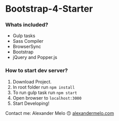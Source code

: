 # Bootstrap-4-Starter 

### Whats included?

- Gulp tasks
- Sass Compiler
- BrowserSync
- Bootstrap
- jQuery and Popper.js

### How to start dev server?

1. Download Project.
2. In root folder run `npm install`
3. To run gulp task run `npm start`
4. Open browser to `localhost:3000`
5. Start Developing!





Contact me: Alexander Melo 🙃 [alexandermelo.com](alexandermelo.com) 